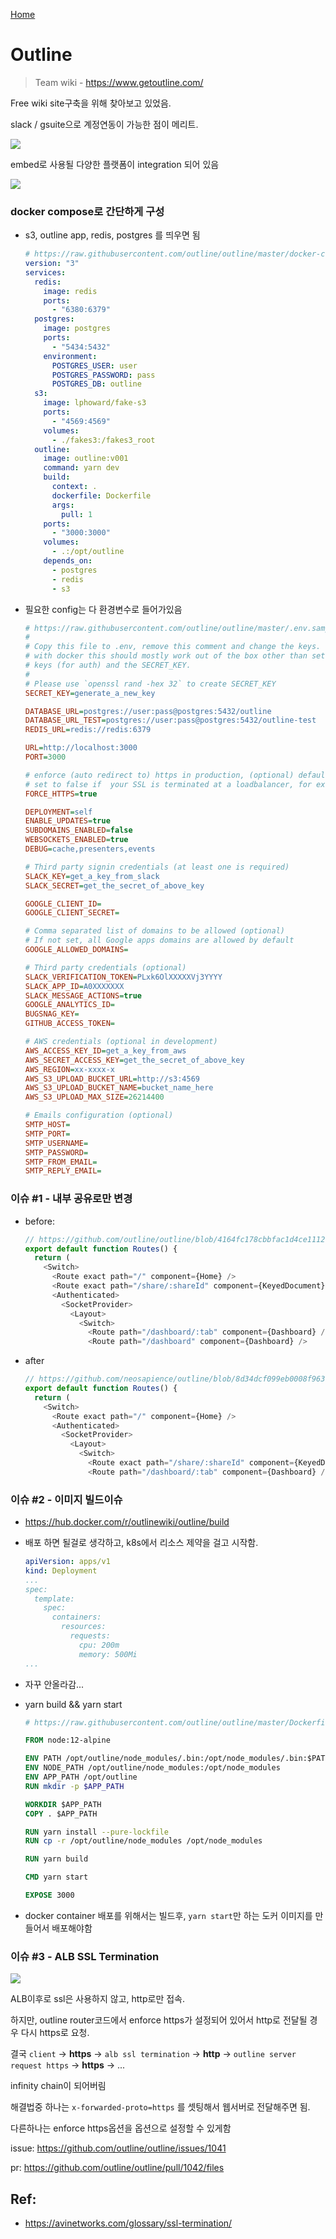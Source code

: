 [Home](/README.md)

# Outline

> Team wiki - https://www.getoutline.com/







Free wiki site구축을 위해 찾아보고 있었음.

slack / gsuite으로 계정연동이 가능한 점이 메리트. 

![](img/outline.png)



embed로 사용될 다양한 플랫폼이 integration 되어 있음

![](img/outline-2.png)



### docker compose로 간단하게 구성

* s3, outline app, redis, postgres 를 띄우면 됨

  ```yaml
  # https://raw.githubusercontent.com/outline/outline/master/docker-compose.yml
  version: "3"
  services:
    redis:
      image: redis
      ports:
        - "6380:6379"
    postgres:
      image: postgres
      ports:
        - "5434:5432"
      environment:
        POSTGRES_USER: user
        POSTGRES_PASSWORD: pass
        POSTGRES_DB: outline
    s3:
      image: lphoward/fake-s3
      ports:
        - "4569:4569"
      volumes:
        - ./fakes3:/fakes3_root
    outline:
      image: outline:v001
      command: yarn dev
      build:
        context: .
        dockerfile: Dockerfile
        args:
          pull: 1
      ports:
        - "3000:3000"
      volumes:
        - .:/opt/outline
      depends_on:
        - postgres
        - redis
        - s3
  ```

  

* 필요한 config는 다 환경변수로 들어가있음

  ```ini
  # https://raw.githubusercontent.com/outline/outline/master/.env.sample
  # 
  # Copy this file to .env, remove this comment and change the keys. For development
  # with docker this should mostly work out of the box other than setting the Slack
  # keys (for auth) and the SECRET_KEY.
  #
  # Please use `openssl rand -hex 32` to create SECRET_KEY
  SECRET_KEY=generate_a_new_key
  
  DATABASE_URL=postgres://user:pass@postgres:5432/outline
  DATABASE_URL_TEST=postgres://user:pass@postgres:5432/outline-test
  REDIS_URL=redis://redis:6379
  
  URL=http://localhost:3000
  PORT=3000
  
  # enforce (auto redirect to) https in production, (optional) default is true.
  # set to false if  your SSL is terminated at a loadbalancer, for example
  FORCE_HTTPS=true
  
  DEPLOYMENT=self
  ENABLE_UPDATES=true
  SUBDOMAINS_ENABLED=false
  WEBSOCKETS_ENABLED=true
  DEBUG=cache,presenters,events
  
  # Third party signin credentials (at least one is required)
  SLACK_KEY=get_a_key_from_slack
  SLACK_SECRET=get_the_secret_of_above_key
  
  GOOGLE_CLIENT_ID=
  GOOGLE_CLIENT_SECRET=
  
  # Comma separated list of domains to be allowed (optional)
  # If not set, all Google apps domains are allowed by default
  GOOGLE_ALLOWED_DOMAINS=
  
  # Third party credentials (optional)
  SLACK_VERIFICATION_TOKEN=PLxk6OlXXXXXVj3YYYY
  SLACK_APP_ID=A0XXXXXXX
  SLACK_MESSAGE_ACTIONS=true
  GOOGLE_ANALYTICS_ID=
  BUGSNAG_KEY=
  GITHUB_ACCESS_TOKEN=
  
  # AWS credentials (optional in development)
  AWS_ACCESS_KEY_ID=get_a_key_from_aws
  AWS_SECRET_ACCESS_KEY=get_the_secret_of_above_key
  AWS_REGION=xx-xxxx-x
  AWS_S3_UPLOAD_BUCKET_URL=http://s3:4569
  AWS_S3_UPLOAD_BUCKET_NAME=bucket_name_here
  AWS_S3_UPLOAD_MAX_SIZE=26214400
  
  # Emails configuration (optional)
  SMTP_HOST=
  SMTP_PORT=
  SMTP_USERNAME=
  SMTP_PASSWORD=
  SMTP_FROM_EMAIL=
  SMTP_REPLY_EMAIL=
  ```





### 이슈 #1 - 내부 공유로만 변경

* before:

  ```javascript
  // https://github.com/outline/outline/blob/4164fc178cbbfac1d4ce1112103db0de8876ac3a/app/routes.js#L37-L47
  export default function Routes() {
    return (
      <Switch>
        <Route exact path="/" component={Home} />
        <Route exact path="/share/:shareId" component={KeyedDocument} />
        <Authenticated>
          <SocketProvider>
            <Layout>
              <Switch>
                <Route path="/dashboard/:tab" component={Dashboard} />
                <Route path="/dashboard" component={Dashboard} />
  ```

* after

  ```javascript
  // https://github.com/neosapience/outline/blob/8d34dcf099eb0008f96313417d07fe71fb1fb7b9/app/routes.js#L38-L47
  export default function Routes() {
    return (
      <Switch>
        <Route exact path="/" component={Home} />
        <Authenticated>
          <SocketProvider>
            <Layout>
              <Switch>
                <Route exact path="/share/:shareId" component={KeyedDocument} />
                <Route path="/dashboard/:tab" component={Dashboard} />
  ```

  

### 이슈 #2 - 이미지 빌드이슈

* https://hub.docker.com/r/outlinewiki/outline/build

* 배포 하면 될걸로 생각하고, k8s에서 리소스 제약을 걸고 시작함.

  ```yaml
  apiVersion: apps/v1
  kind: Deployment
  ...
  spec:
    template:
      spec:
        containers:
          resources:
            requests:
              cpu: 200m
              memory: 500Mi
  ...
  
  ```

* 자꾸 안올라감...

* yarn build && yarn start

  ```dockerfile
  # https://raw.githubusercontent.com/outline/outline/master/Dockerfile
  
  FROM node:12-alpine
  
  ENV PATH /opt/outline/node_modules/.bin:/opt/node_modules/.bin:$PATH
  ENV NODE_PATH /opt/outline/node_modules:/opt/node_modules
  ENV APP_PATH /opt/outline
  RUN mkdir -p $APP_PATH
  
  WORKDIR $APP_PATH
  COPY . $APP_PATH
  
  RUN yarn install --pure-lockfile
  RUN cp -r /opt/outline/node_modules /opt/node_modules
  
  RUN yarn build
  
  CMD yarn start
  
  EXPOSE 3000
  ```

* docker container 배포를 위해서는 빌드후, `yarn start`만 하는 도커 이미지를 만들어서 배포해야함



### 이슈 #3 - ALB SSL Termination

![](img/ssl-termination-diagram.png)

ALB이후로 ssl은 사용하지 않고, http로만 접속. 

하지만,  outline router코드에서 enforce https가 설정되어 있어서 http로 전달될 경우 다시 https로 요청. 

결국 `client` -> **https** -> `alb ssl termination` -> **http** -> `outline server request https` -> **https** -> ...

infinity chain이 되어버림

해결법중 하나는 `x-forwarded-proto=https` 를 셋팅해서 웹서버로 전달해주면 됨.

다른하나는 enforce https옵션을 옵션으로 설정할 수 있게함

issue: https://github.com/outline/outline/issues/1041

pr: https://github.com/outline/outline/pull/1042/files





## Ref:

* https://avinetworks.com/glossary/ssl-termination/